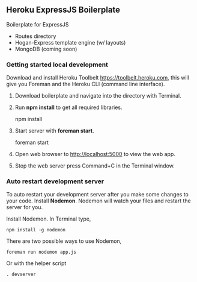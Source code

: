 ## Heroku ExpressJS Boilerplate

Boilerplate for ExpressJS

* Routes directory
* Hogan-Express template engine (w/ layouts)
* MongoDB (coming soon)


### Getting started local development

Download and install Heroku Toolbelt <https://toolbelt.heroku.com>, this will give you Foreman and the Heroku CLI (command line interface).

1) Download boilerplate and navigate into the directory with Terminal.

2) Run **npm install** to get all required libraries.

	npm install

3) Start server with **foreman start**.

	foreman start

4) Open web browser to <http://localhost:5000> to view the web app.

5) Stop the web server press Command+C in the Terminal window.

### Auto restart development server

To auto restart your development server after you make some changes to your code. Install **Nodemon**. Nodemon will watch your files and restart the server for you.

Install Nodemon. In Terminal type,

	npm install -g nodemon

There are two possible ways to use Nodemon,

	foreman run nodemon app.js

Or with the helper script

	. devserver
